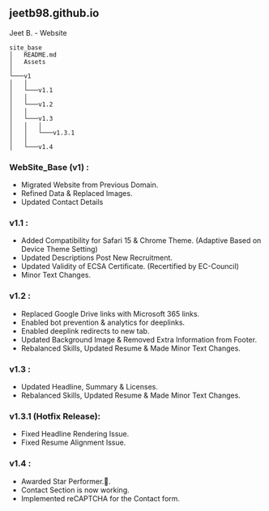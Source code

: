 ## jeetb98.github.io
Jeet B. - Website

```
site_base
│   README.md
│   Assets   
│
└───v1
│   │
│   └───v1.1
│   │
│   └───v1.2
│   │
│   └───v1.3
│   │   │
│   │   └───v1.3.1
│   │
│   └───v1.4
```

### WebSite_Base (v1) :
* Migrated Website from Previous Domain.
* Refined Data & Replaced Images.
* Updated Contact Details

### v1.1 :
* Added Compatibility for Safari 15 & Chrome Theme. (Adaptive Based on Device Theme Setting)
* Updated Descriptions Post New Recruitment.
* Updated Validity of ECSA Certificate. (Recertified by EC-Council)
* Minor Text Changes.

### v1.2 :
* Replaced Google Drive links with Microsoft 365 links.
* Enabled bot prevention & analytics for deeplinks. 
* Enabled deeplink redirects to new tab.
* Updated Background Image & Removed Extra Information from Footer.
* Rebalanced Skills, Updated Resume & Made Minor Text Changes.

### v1.3 :
* Updated Headline, Summary & Licenses.
* Rebalanced Skills, Updated Resume & Made Minor Text Changes.

### v1.3.1 (Hotfix Release):
* Fixed Headline Rendering Issue.
* Fixed Resume Alignment Issue.

### v1.4 :
* Awarded Star Performer.🎉.
* Contact Section is now working.
* Implemented reCAPTCHA for the Contact form.
